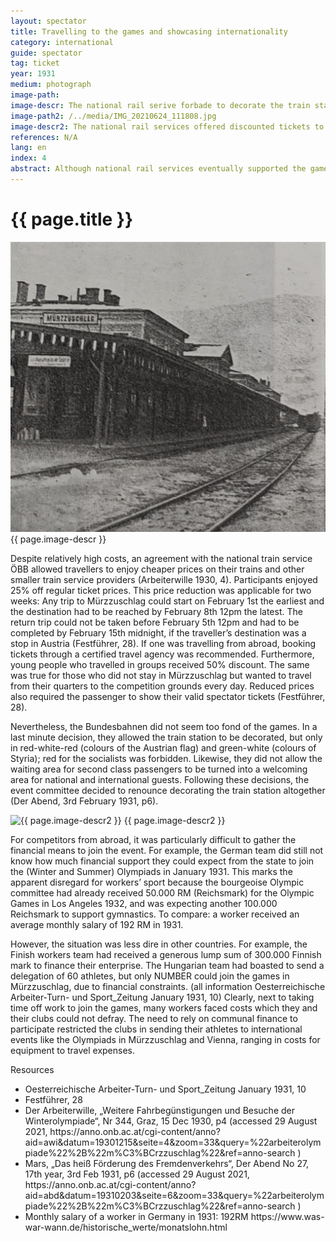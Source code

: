 ```yaml
---
layout: spectator
title: Travelling to the games and showcasing internationality
category: international
guide: spectator
tag: ticket
year: 1931
medium: photograph
image-path: 
image-descr: The national rail serive forbade to decorate the train station in Mürzzuschlag
image-path2: /../media/IMG_20210624_111808.jpg
image-descr2: The national rail services offered discounted tickets to visit the Winter and the Summer Olympiad.
references: N/A
lang: en
index: 4
abstract: Although national rail services eventually supported the games by offering additional services, travelling to and from Mürzzuschlag remained challenging.
---
```

<body>
    <div class="infotext">
        <h1  id="title">{{ page.title }}</h1>
        <div class="grid-item" id="exhibit-image"><img src="../media/Volkssport_15-Feb-31_S2.jpg" class="img-fluid" alt="{{ page.image-descr }}"> {{ page.image-descr }}</div>
        <p>Despite relatively high costs, an agreement with the national train service ÖBB allowed travellers to enjoy cheaper prices on their trains and other smaller train service providers (Arbeiterwille 1930, 4). Participants enjoyed 25% off regular ticket prices. This price reduction was applicable for two weeks: Any trip to Mürzzuschlag could start on February 1st the earliest and the destination had to be reached by February 8th 12pm the latest. The return trip could not be taken before February 5th 12pm and had to be completed by February 15th midnight, if the traveller’s destination was a stop in Austria (Festführer, 28). If one was travelling from abroad, booking tickets through a certified travel agency was recommended. Furthermore, young people who travelled in groups received 50% discount. The same was true for those who did not stay in Mürzzuschlag but wanted to travel from their quarters to the competition grounds every day. Reduced prices also required the passenger to show their valid spectator tickets (Festführer, 28).</p>
        <p>Nevertheless, the Bundesbahnen did not seem too fond of the games. In a last minute decision, they allowed the train station to be decorated, but only in red-white-red (colours of the Austrian flag) and green-white (colours of Styria); red for the socialists was forbidden. Likewise, they did not allow the waiting area for second class passengers to be turned into a welcoming area for national and international guests. Following these decisions, the event committee decided to renounce decorating the train station altogether (Der Abend, 3rd February 1931, p6).</p>
        <div class="grid-item" id="exhibit-image"><img src="../media/IMG_20210624_111808.jpg" class="img-fluid" alt="{{ page.image-descr2 }}"> {{ page.image-descr2 }}</div>
        <p>For competitors from abroad, it was particularly difficult to gather the financial means to join the event. For example, the German team did still not know how much financial support they could expect from the state to join the (Winter and Summer) Olympiads in January 1931. This marks the apparent disregard for workers’ sport because the bourgeoise Olympic committee had already received 50.000 RM (Reichsmark) for the Olympic Games in Los Angeles 1932, and was expecting another 100.000 Reichsmark to support gymnastics. To compare: a worker received an average monthly salary of 192 RM in 1931.</p>
        <p>However, the situation was less dire in other countries. For example, the Finish workers team had received a generous lump sum of 300.000 Finnish mark to finance their enterprise. The Hungarian team had boasted to send a delegation of 60 athletes, but only NUMBER could join the games in Mürzzuschlag, due to financial constraints. (all information Oesterreichische Arbeiter-Turn- und Sport_Zeitung January 1931, 10)
        Clearly, next to taking time off work to join the games, many workers faced costs which they and their clubs could not defray. The need to rely on communal finance to participate restricted the clubs in sending their athletes to international events like the Olympiads in Mürzzuschlag and Vienna, ranging in costs for equipment to travel expenses.</p>
        <div class="grid-item" class="resources">
            <div class="resource-title">Resources</div>
            <ul>
                <li>Oesterreichische Arbeiter-Turn- und Sport_Zeitung January 1931, 10</li>
                <li>Festführer, 28</li>
                <li>Der Arbeiterwille, „Weitere Fahrbegünstigungen und Besuche der Winterolympiade“, Nr 344, Graz, 15 Dec 1930, p4 (accessed 29 August 2021, https://anno.onb.ac.at/cgi-content/anno?aid=awi&datum=19301215&seite=4&zoom=33&query=%22arbeiterolympiade%22%2B%22m%C3%BCrzzuschlag%22&ref=anno-search )</li>
                <li>Mars, „Das heiß Förderung des Fremdenverkehrs“, Der Abend No 27, 17th year, 3rd Feb 1931, p6 (accessed 29 August 2021, https://anno.onb.ac.at/cgi-content/anno?aid=abd&datum=19310203&seite=6&zoom=33&query=%22arbeiterolympiade%22%2B%22m%C3%BCrzzuschlag%22&ref=anno-search )</li>
                <li>Monthly salary of a worker in Germany in 1931: 192RM https://www.was-war-wann.de/historische_werte/monatslohn.html</li>
            </ul>
        </div>
    </div>
</body>
